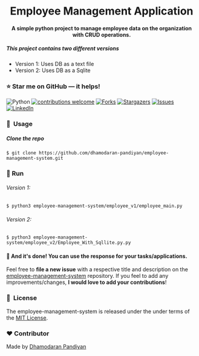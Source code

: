 <h1 align="center">Employee Management Application</h1>

<div align= "center">
  <h4>A simple python project to manage employee data on the organization with CRUD operations.</h4>
</div>

<h5>This project contains two different versions </h5>
<ul>
  <li>Version 1: Uses DB as a text file</li>
  <li>Version 2: Uses DB as a Sqlite</li>
</ul>

### :star: Star me on GitHub — it helps!

![Python](https://img.shields.io/badge/python-v3.6+-blue.svg)
[![contributions welcome](https://img.shields.io/badge/contributions-welcome-brightgreen.svg?style=flat)](https://github.com/dhamodaran-pandiyan/employee-management-system/issues)
[![Forks](https://img.shields.io/github/forks/dhamodaran-pandiyan/employee-management-system.svg?logo=github)](https://github.com/dhamodaran-pandiyan/employee-management-system/network/members)
[![Stargazers](https://img.shields.io/github/stars/dhamodaran-pandiyan/employee-management-system.svg?logo=github)](https://github.com/dhamodaran-pandiyan/employee-management-system/stargazers)
[![Issues](https://img.shields.io/github/issues/dhamodaran-pandiyan/employee-management-system.svg?logo=github)](https://github.com/dhamodaran-pandiyan/employee-management-system/issues)
[![LinkedIn](https://img.shields.io/badge/-LinkedIn-black.svg?style=flat-square&logo=linkedin&colorB=555)](https://www.linkedin.com/in/dhamodaranpandiyan/)

### 🚀&nbsp; Usage

##### Clone the repo
```
$ git clone https://github.com/dhamodaran-pandiyan/employee-management-system.git
```

### :key: Run

###### Version 1:
```
$ python3 employee-management-system/employee_v1/employee_main.py
```

###### Version 2:
```
$ python3 employee-management-system/employee_v2/Employee_With_Sqllite.py.py
```

#### :clap: And it's done! You can use the response for your tasks/applications.
Feel free to **file a new issue** with a respective title and description on the [employee-management-system](https://github.com/dhamodaran-pandiyan/employee-management-system/issues) repository. If you feel to add any improvements/changes, **I would love to add your contributions**! 


### 📘&nbsp; License
The employee-management-system is released under the under terms of the [MIT License](LICENSE).

### :heart: Contributor
Made by [Dhamodaran Pandiyan](https://github.com/dhamodaran-pandiyan)
